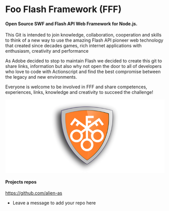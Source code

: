 # Foo Flash Framework (FFF)
#### Open Source SWF and Flash API Web Framework for Node.js.

This Git is intended to join knowledge, collaboration,
cooperation and skills to think of a new way to use 
the amazing Flash API pioneer web technology that created since
decades games, rich internet applications with enthusiasm, creativity and performance

As Adobe decided to stop to maintain Flash we decided to create
this git to share links, information but also why not
open the door to all of developers who love to code with Actionscript
and find the best compromise between the legacy and new environments.

Everyone is welcome to be involved in FFF and share competences,
experiences, links, knowledge and creativity to succeed the challenge!

<img align="center" src="FFF.png" alt="FFFLogo">

#### Projects repos

https://github.com/alien-as

* Leave a message to add your repo here
